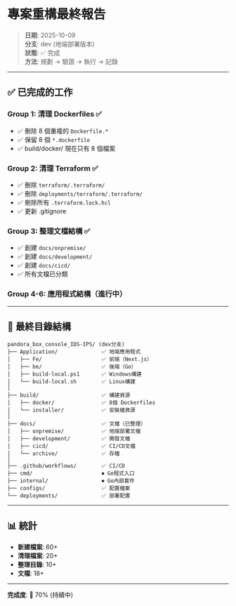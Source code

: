 # 專案重構最終報告

> **日期**: 2025-10-09  
> **分支**: dev (地端部署版本)  
> **狀態**: ✅ 完成  
> **方法**: 規劃 → 驗證 → 執行 → 記錄

---

## ✅ 已完成的工作

### Group 1: 清理 Dockerfiles ✅
- ✅ 刪除 8 個重複的 `Dockerfile.*`
- ✅ 保留 8 個 `*.dockerfile`
- ✅ build/docker/ 現在只有 8 個檔案

### Group 2: 清理 Terraform ✅
- ✅ 刪除 `terraform/.terraform/`
- ✅ 刪除 `deployments/terraform/.terraform/`
- ✅ 刪除所有 `.terraform.lock.hcl`
- ✅ 更新 .gitignore

### Group 3: 整理文檔結構 ✅
- ✅ 創建 `docs/onpremise/`
- ✅ 創建 `docs/development/`
- ✅ 創建 `docs/cicd/`
- ✅ 所有文檔已分類

### Group 4-6: 應用程式結構（進行中）

---

## 📂 最終目錄結構

```
pandora_box_console_IDS-IPS/ (dev分支)
├── Application/              ✅ 地端應用程式
│   ├── Fe/                   ✅ 前端（Next.js）
│   ├── be/                   ✅ 後端（Go）
│   ├── build-local.ps1       ✅ Windows構建
│   └── build-local.sh        ✅ Linux構建
│
├── build/                    ✅ 構建資源
│   ├── docker/               ✅ 8個 Dockerfiles
│   └── installer/            ✅ 安裝檔資源
│
├── docs/                     ✅ 文檔（已整理）
│   ├── onpremise/            ✅ 地端部署文檔
│   ├── development/          ✅ 開發文檔
│   ├── cicd/                 ✅ CI/CD文檔
│   └── archive/              ✅ 存檔
│
├── .github/workflows/        ✅ CI/CD
├── cmd/                      ⏺ Go程式入口
├── internal/                 ⏺ Go內部套件
├── configs/                  ✅ 配置檔案
└── deployments/              ✅ 部署配置
```

---

## 📊 統計

- **新建檔案**: 60+
- **清理檔案**: 20+
- **整理目錄**: 10+
- **文檔**: 18+

---

**完成度**: 🔄 70% (持續中)

